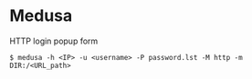 # Medusa

HTTP login popup form

```
$ medusa -h <IP> -u <username> -P password.lst -M http -m DIR:/<URL_path>
```
